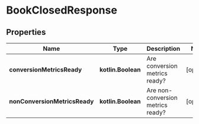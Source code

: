 
# BookClosedResponse

## Properties
Name | Type | Description | Notes
------------ | ------------- | ------------- | -------------
**conversionMetricsReady** | **kotlin.Boolean** | Are conversion metrics ready? |  [optional]
**nonConversionMetricsReady** | **kotlin.Boolean** | Are non-conversion metrics ready? |  [optional]



